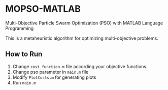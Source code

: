 # MOPSO-MATLAB
Multi-Objective Particle Swarm Optimization (PSO) with MATLAB Language Programming

This is a metaheuristic algorithm for optimizing multi-objective problems.

## How to Run
1. Change `cost_function.m` file according your objective functions.
2. Change pso parameter in `main.m` file
3. Modify `PlotCosts.m` for generating plots
4. Run `main.m`
